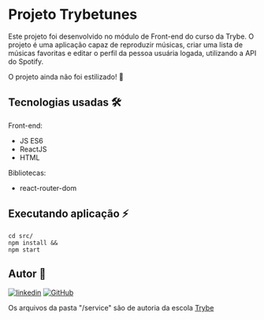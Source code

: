 # Projeto Trybetunes

Este projeto foi desenvolvido no módulo de Front-end do curso da Trybe.
O projeto é uma aplicação capaz de reproduzir músicas, criar uma lista de músicas favoritas e editar o perfil da pessoa usuária logada, utilizando a API do Spotify.

O projeto ainda não foi estilizado! :construction:

## Tecnologias usadas 🛠

Front-end:
- JS ES6
- ReactJS
- HTML

Bibliotecas:
- react-router-dom

## Executando aplicação ⚡️

```
cd src/
npm install &&
npm start
``` 

## Autor 👥

[![linkedin](https://img.shields.io/badge/LinkedIn-0077B5?style=for-the-badge&logo=linkedin&logoColor=white)](https://www.linkedin.com/in/marques-bruno/](https://www.linkedin.com/in/marques-bruno/))
[![GitHub](https://img.shields.io/badge/github-%23121011.svg?style=for-the-badge&logo=github&logoColor=white)](https://github.com/marqsbruno](https://github.com/marqsbruno))

Os arquivos da pasta "/service" são de autoria da escola [Trybe](https://github.com/tryber)
